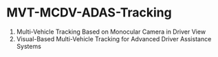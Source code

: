 # MVT-MCDV-ADAS-Tracking
1. Multi-Vehicle Tracking Based on Monocular Camera in Driver View
2. Visual-Based Multi-Vehicle Tracking for Advanced Driver Assistance Systems
